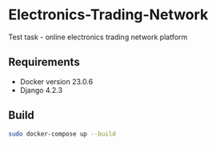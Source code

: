 # Electronics-Trading-Network

Test task - online electronics trading network platform

## Requirements

* Docker version 23.0.6
* Django 4.2.3

## Build

```bash
sudo docker-compose up --build
```
